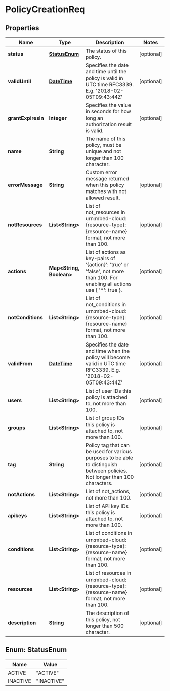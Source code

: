 
# PolicyCreationReq

## Properties
Name | Type | Description | Notes
------------ | ------------- | ------------- | -------------
**status** | [**StatusEnum**](#StatusEnum) | The status of this policy. |  [optional]
**validUntil** | [**DateTime**](DateTime.md) | Specifies the date and time until the policy is valid in UTC time RFC3339. E.g. &#39;2018-02-05T09:43:44Z&#39; |  [optional]
**grantExpiresIn** | **Integer** | Specifies the value in seconds for how long an authorization result is valid. |  [optional]
**name** | **String** | The name of this policy, must be unique and not longer than 100 character. | 
**errorMessage** | **String** | Custom error message returned when this policy matches with not allowed result. |  [optional]
**notResources** | **List&lt;String&gt;** | List of not_resources in urn:mbed-cloud:{resource-type}:{resource-name} format, not more than 100. |  [optional]
**actions** | **Map&lt;String, Boolean&gt;** | List of actions as key-pairs of &#39;{action}&#39;: &#39;true&#39; or &#39;false&#39;, not more than 100. For enabling all actions use { &#39;*&#39;: true }. |  [optional]
**notConditions** | **List&lt;String&gt;** | List of not_conditions in urn:mbed-cloud:{resource-type}:{resource-name} format, not more than 100. |  [optional]
**validFrom** | [**DateTime**](DateTime.md) | Specifies the date and time when the policy will become valid in UTC time RFC3339. E.g. &#39;2018-02-05T09:43:44Z&#39; |  [optional]
**users** | **List&lt;String&gt;** | List of user IDs this policy is attached to, not more than 100. |  [optional]
**groups** | **List&lt;String&gt;** | List of group IDs this policy is attached to, not more than 100. |  [optional]
**tag** | **String** | Policy tag that can be used for various purposes to be able to distinguish between policies. Not longer than 100 characters. |  [optional]
**notActions** | **List&lt;String&gt;** | List of not_actions, not more than 100. |  [optional]
**apikeys** | **List&lt;String&gt;** | List of API key IDs this policy is attached to, not more than 100. |  [optional]
**conditions** | **List&lt;String&gt;** | List of conditions in urn:mbed-cloud:{resource-type}:{resource-name} format, not more than 100. |  [optional]
**resources** | **List&lt;String&gt;** | List of resources in urn:mbed-cloud:{resource-type}:{resource-name} format, not more than 100. |  [optional]
**description** | **String** | The description of this policy, not longer than 500 character. |  [optional]


<a name="StatusEnum"></a>
## Enum: StatusEnum
Name | Value
---- | -----
ACTIVE | &quot;ACTIVE&quot;
INACTIVE | &quot;INACTIVE&quot;



